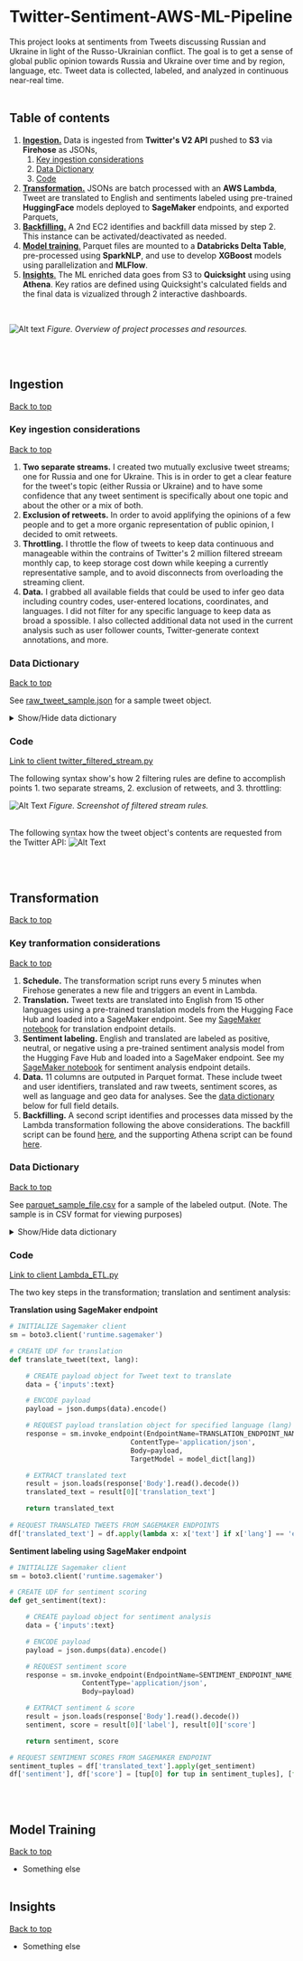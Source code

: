 # Twitter-Sentiment-AWS-ML-Pipeline <a name="home"></a>
 This project looks at sentiments from Tweets discussing Russian and Ukraine in light of the Russo-Ukrainian conflict. The goal is to get a sense of global public opinion towards Russia and Ukraine over time and by region, language, etc. Tweet data is collected, labeled, and analyzed in continuous near-real time. <br><br>
## Table of contents 
 
 1. [<b>Ingestion.</b>](#ingestion) Data is ingested from <b>Twitter's V2 API</b> pushed to <b>S3</b> via <b>Firehose</b> as JSONs,
    1. [Key ingestion considerations](#key_ingestion_considerations)
    1. [Data Dictionary](#ingestion_data_dict)
    1. [Code](#ingestion_code)
 1. [<b>Transformation.</b>](#transformation) JSONs are batch processed with an <b>AWS Lambda</b>, Tweet are translated to English and sentiments labeled using pre-trained <b>HuggingFace</b> models deployed to <b>SageMaker</b> endpoints, and exported Parquets,
   1. [<b>Backfilling.</b>](#transformation) A 2nd EC2 identifies and backfill data missed by step 2. This instance can be activated/deactivated as needed.
 1. [<b>Model training</b>.](#training) Parquet files are mounted to a <b>Databricks Delta Table</b>, pre-processed using <b>SparkNLP</b>, and use to develop <b>XGBoost</b> models using parallelization and <b>MLFlow</b>.
 1. [<b>Insights</b>.](#insights) The ML enriched data goes from S3 to <b>Quicksight</b> using using <b>Athena</b>. Key ratios are defined using Quicksight's calculated fields and the final data is vizualized through 2 interactive dashboards. 
<br>

![Alt text](https://github.com/JonathanG-M/Twitter-Sentiment-AWS-ML-Pipeline/blob/main/img/Twitter%20Sentiment%20Analysis.png)
<i> Figure. Overview of project processes and resources.</i>

<br><br>
## Ingestion
<a name="ingestion"></a>
[<u>Back to top</u>](#home)
<br>

### Key ingestion considerations<a name="key_ingestion_considerations"></a>
[Back to top](#home)
1. <b>Two separate streams.</b> I created two mutually exclusive tweet streams; one for Russia and one for Ukraine. This is in order to get a clear feature for the tweet's topic (either Russia or Ukraine) and to have some confidence that any tweet sentiment is specifically about one topic and about the other or a mix of both. 
1. <b>Exclusion of retweets.</b> In order to avoid applifying the opinions of a few people and to get a more organic representation of public opinion, I decided to omit retweets.
1. <b>Throttling.</b> I throttle the flow of tweets to keep data continuous and manageable within the contrains of Twitter's 2 million filtered streeam monthly cap, to keep storage cost down while keeping a currently representative sample, and to avoid disconnects from overloading the streaming client.
1. <b>Data.</b> I grabbed all available fields that could be used to infer geo data including country codes, user-entered locations, coordinates, and languages. I did not filter for any specific language to keep data as broad a spossible. I also collected additional data not used in the current analysis such as user follower counts, Twitter-generate context annotations, and more. 

### Data Dictionary<a name="ingestion_data_dict"></a>
[Back to top](#home)

See [raw_tweet_sample.json](https://github.com/JonathanG-M/Twitter-Sentiment-AWS-ML-Pipeline/blob/main/1.%20Ingestion/sample/raw_tweet_sample.json) for a sample tweet object.
<details>
<summary>Show/Hide data dictionary</summary>
<br>

* <b>data</b>: Tweet data object
* <b>data > author_id</b>: Unique user ID 
* <b>data > context_annotation</b>: Twitter's own named entity recognition
* <b>data > created_at</b>: Tweet creation date
* <b>data > geo > place_id</b>: Tweet-specific location id. Location data can be found in <b>data > includes > places</b> 
* <b>data > id</b>: Tweet unique id
* <b>data > lang</b>: Language detected by Twitter
* <b>data > text</b>: The actual Tweet text
* <b>data > includes</b>: Expansion of people data and place data mentioned in data > text and data > geo
* <b>data > includes > users</b>: User data, including the tweet's author.
* <b>data > includes > users[i] > location</b>: Location data manually entered by user. Low reliability since users can enter anything (USA, Atlantis, Mom's basemend, etc.)
* <b>data > includes > users[i] > name</b>: User's screen name. Not unique.
* <b>data > includes > users[i] > pubic metrics</b>: High-level user stats (followers, tweet count, etc)
* <b>data > includes > users[i] > username</b>: User's unique @ twitter handle
* <b>matching_rules</b> Filtered stream rule which this tweet matches on
* <b>matching_rules > tag</b> Optional tag which can be set to use as a feature. This is how data is tagged in point 1. under [key ingestion considerations](#key_ingestion_considerations)
    
</details>

### Code<a name="ingestion_code"></a> 
[Link to client twitter_filtered_stream.py](https://github.com/JonathanG-M/Twitter-Sentiment-AWS-ML-Pipeline/blob/main/1.%20Ingestion/twitter_filtered_stream.py)

The following syntax show's how 2 filtering rules are define to accomplish points 1. two separate streams, 2. exclusion of retweets, and 3. throttling:

![Alt Text](https://github.com/JonathanG-M/Twitter-Sentiment-AWS-ML-Pipeline/blob/main/img/filtering_rules.png)
<i> Figure. Screenshot of filtered stream rules.</i><br><br>

The following syntax how the tweet object's contents are requested from the Twitter API:
![Alt Text](https://github.com/JonathanG-M/Twitter-Sentiment-AWS-ML-Pipeline/blob/main/img/tweet_object_rules.png)


<br><br>
## Transformation
<a name="transformation"></a>
[<u>Back to top</u>](#home)
<br>

### Key tranformation considerations<a name="key_transformation_considerations"></a>
[Back to top](#home)
1. <b>Schedule.</b> The transformation script runs every 5 minutes when Firehose generates a new file and triggers an event in Lambda.
1. <b>Translation.</b> Tweet texts are translated into English from 15 other languages using a pre-trained translation models from the Hugging Face Hub and loaded into a SageMaker endpoint. See my [SageMaker notebook](https://github.com/JonathanG-M/Twitter-Sentiment-AWS-ML-Pipeline/blob/main/2.%20Transformation/a.%20Sagemaker%20notebooks/translator_mme_deploy.ipynb) for translation endpoint details.
1. <b>Sentiment labeling.</b> English and translated are labeled as positive, neutral, or negative using a pre-trained sentiment analysis model from the Hugging Fave Hub and loaded into a SageMaker endpoint. See my [SageMaker notebook](https://github.com/JonathanG-M/Twitter-Sentiment-AWS-ML-Pipeline/blob/main/2.%20Transformation/a.%20Sagemaker%20notebooks/hf_sentiment_model_deploy.ipynb) for sentiment analysis endpoint details.
1. <b>Data.</b> 11 columns are outputed in Parquet format. These include tweet and user identifiers, translated and raw tweets, sentiment scores, as well as language and geo data for analyses. See the [data dictionary](#transformation_data_dict) below for full field details.
1. <b>Backfilling.</b> A second script identifies and processes data missed by the Lambda transformation following the above considerations. The backfill script can be found [here](https://github.com/JonathanG-M/Twitter-Sentiment-AWS-ML-Pipeline/blob/main/2.%20Transformation/c.%20EC2%20backfill/twitter_backfill_client.py), and the supporting Athena script can be found [here](https://github.com/JonathanG-M/Twitter-Sentiment-AWS-ML-Pipeline/blob/main/2.%20Transformation/c.%20EC2%20backfill/get_processed_files.sql).


### Data Dictionary<a name="transformation_data_dict"></a>
[Back to top](#home)

See [parquet_sample_file.csv](https://github.com/JonathanG-M/Twitter-Sentiment-AWS-ML-Pipeline/blob/main/2.%20Transformation/sample/parquet_sample_file.csv) for a sample of the labeled output. (Note. The sample is in CSV format for viewing purposes)
<details>
<summary>Show/Hide data dictionary</summary>
<br>

* <b>ts</b>: Timestamp of the tweet's creation
* <b>tweet_id</b>: Tweet unique id
* <b>author_id</b>: Author unique id
* <b>text</b>: The actual Tweet text
* <b>lang</b>: Language detected by Twitter
* <b>country_code</b>: ISO country code for users sharing location
* <b>location</b>: Location data manually entered by user. Low reliability since users can enter anything (USA, Atlantis, Mom's basemend, etc.)
* <b>tag</b>: Tag of matching filtering rules to use as a feature. This is how data is tagged in point 1. under [key ingestion considerations](#key_ingestion_considerations)
* <b>translated_text</b>: Translated tweet text
* <b>sentiment</b>: Sentiment polarity labeled as either Positive, Neutral, or Negative
* <b>score</b>: Sentiment score with greater values indicating greater confidence in the sentiment label
    
</details>

### Code<a name="transformation_code"></a> 
[Link to client Lambda_ETL.py](https://github.com/JonathanG-M/Twitter-Sentiment-AWS-ML-Pipeline/blob/main/2.%20Transformation/b.%20Lambda/Lambda_ETL.py)

The two key steps in the transformation; translation and sentiment analysis:

<b>Translation using SageMaker endpoint</b>

```python
# INITIALIZE Sagemaker client
sm = boto3.client('runtime.sagemaker')

# CREATE UDF for translation
def translate_tweet(text, lang):

    # CREATE payload object for Tweet text to translate
    data = {'inputs':text}

    # ENCODE payload
    payload = json.dumps(data).encode()

    # REQUEST payload translation object for specified language (lang)
    response = sm.invoke_endpoint(EndpointName=TRANSLATION_ENDPOINT_NAME,
                              ContentType='application/json',
                              Body=payload,
                              TargetModel = model_dict[lang])

    # EXTRACT translated text
    result = json.loads(response['Body'].read().decode())
    translated_text = result[0]['translation_text']

    return translated_text
    
# REQUEST TRANSLATED TWEETS FROM SAGEMAKER ENDPOINTS
df['translated_text'] = df.apply(lambda x: x['text'] if x['lang'] == 'en' else  translate_tweet(x['text'], x['lang']), axis=1)  
```

<b>Sentiment labeling using SageMaker endpoint</b>

```python
# INITIALIZE Sagemaker client
sm = boto3.client('runtime.sagemaker')

# CREATE UDF for sentiment scoring
def get_sentiment(text):

    # CREATE payload object for sentiment analysis
    data = {'inputs':text}

    # ENCODE payload
    payload = json.dumps(data).encode()

    # REQUEST sentiment score
    response = sm.invoke_endpoint(EndpointName=SENTIMENT_ENDPOINT_NAME,
                  ContentType='application/json',
                  Body=payload)

    # EXTRACT sentiment & score
    result = json.loads(response['Body'].read().decode())
    sentiment, score = result[0]['label'], result[0]['score']

    return sentiment, score

# REQUEST SENTIMENT SCORES FROM SAGEMAKER ENDPOINT
sentiment_tuples = df['translated_text'].apply(get_sentiment)
df['sentiment'], df['score'] = [tup[0] for tup in sentiment_tuples], [float(tup[1]) for tup in sentiment_tuples]
```


<br><br>
## Model Training
<a name="training"></a>
[<u>Back to top</u>](#home)
<br>

* Something else
<br><br>
## Insights
<a name="insights"></a>
[<u>Back to top</u>](#home)
<br>

* Something else
